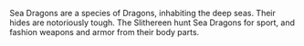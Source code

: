 Sea Dragons are a species of Dragons, inhabiting the deep seas. Their hides are notoriously tough. The Slithereen hunt Sea Dragons for sport, and fashion weapons and armor from their body parts.
